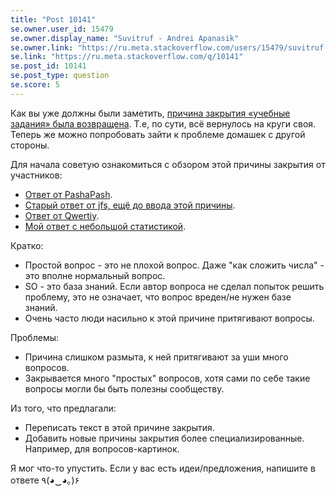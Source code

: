 ```yaml
---
title: "Post 10141"
se.owner.user_id: 15479
se.owner.display_name: "Suvitruf - Andrei Apanasik"
se.owner.link: "https://ru.meta.stackoverflow.com/users/15479/suvitruf-andrei-apanasik"
se.link: "https://ru.meta.stackoverflow.com/q/10141"
se.post_id: 10141
se.post_type: question
se.score: 5
---
```

<p>Как вы уже должны были заметить, <a href="https://ru.meta.stackoverflow.com/q/10100/15479">причина закрытия «учебные задания» была возвращена</a>. Т.е, по сути, всё вернулось на круги своя. Теперь же можно попробовать зайти к проблеме домашек с другой стороны.</p>

<p>Для начала советую ознакомиться с обзором этой причины закрытия от участников:</p>

<ul>
<li><a href="https://ru.meta.stackoverflow.com/a/9707/15479">Ответ от PashaPash</a>.</li>
<li><a href="https://ru.meta.stackoverflow.com/a/233/15479">Старый ответ от jfs, ещё до ввода этой причины</a>.</li>
<li><a href="https://ru.meta.stackoverflow.com/a/9710/15479">Ответ от Qwertiy</a>.</li>
<li><a href="https://ru.meta.stackoverflow.com/a/9711/15479">Мой ответ с небольшой статистикой</a>.</li>
</ul>

<p>Кратко:</p>

<ul>
<li>Простой вопрос - это не плохой вопрос. Даже "как сложить числа" - это вполне нормальный вопрос.</li>
<li>SO - это база знаний. Если автор вопроса не сделал попыток решить проблему, это не означает, что вопрос вреден/не нужен базе знаний.</li>
<li>Очень часто люди насильно к этой причине притягивают вопросы.</li>
</ul>

<p>Проблемы:</p>

<ul>
<li>Причина слишком размыта, к ней притягивают за уши много вопросов.</li>
<li>Закрывается много "простых" вопросов, хотя сами по себе такие вопросы могли бы быть полезны сообществу.</li>
</ul>

<p>Из того, что предлагали:</p>

<ul>
<li>Переписать текст в этой причине закрытия.</li>
<li>Добавить новые причины закрытия более специализированные. Например, для вопросов-картинок.</li>
</ul>

<p>Я мог что-то упустить. Если у вас есть идеи/предложения, напишите в ответе ٩(◕‿◕｡)۶</p>
